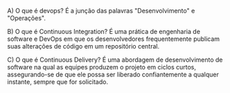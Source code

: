 A) O que é devops?
É a junção das palavras "Desenvolvimento" e "Operações".

B) O que é Continuous Integration?
É uma prática de engenharia de software e DevOps em que os desenvolvedores frequentemente publicam suas alterações de código em um repositório central.

C) O que é Continuous Delivery?
É uma abordagem de desenvolvimento de software na qual as equipes produzem o projeto em ciclos curtos, assegurando-se de que ele possa ser liberado confiantemente a qualquer instante, sempre que for solicitado.
